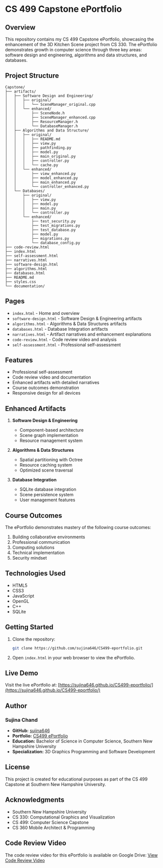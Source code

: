 # CS 499 Capstone ePortfolio

## Overview
This repository contains my CS 499 Capstone ePortfolio, showcasing the enhancement of the 3D Kitchen Scene project from CS 330. The ePortfolio demonstrates growth in computer science through three key areas: software design and engineering, algorithms and data structures, and databases.

## Project Structure

```
Capstone/
├── artifacts/
│   ├── Software Design and Engineering/
│   │   ├── original/
│   │   │   └── SceneManager_original.cpp
│   │   └── enhanced/
│   │       ├── SceneNode.h
│   │       ├── SceneManager_enhanced.cpp
│   │       ├── ResourceManager.h
│   │       └── DatabaseManager.h
│   ├── Algorithms and Data Structure/
│   │   ├── original/
│   │   │   ├── README.md
│   │   │   ├── view.py
│   │   │   ├── pathfinding.py
│   │   │   ├── model.py
│   │   │   ├── main_original.py
│   │   │   ├── controller.py
│   │   │   └── cache.py
│   │   └── enhanced/
│   │       ├── view_enhanced.py
│   │       ├── model_enhanced.py
│   │       ├── main_enhanced.py
│   │       └── controller_enhanced.py
│   └── Databases/
│       ├── original/
│       │   ├── view.py
│       │   ├── model.py
│       │   ├── main.py
│       │   └── controller.py
│       └── enhanced/
│           ├── test_security.py
│           ├── test_migrations.py
│           ├── test_database.py
│           ├── model.py
│           ├── migrations.py
│           └── database_config.py
├── code-review.html
├── index.html
├── self-assessment.html
├── narratives.html
├── software-design.html
├── algorithms.html
├── databases.html
├── README.md
├── styles.css
└── documentation/
```

## Pages

- `index.html` - Home and overview
- `software-design.html` - Software Design & Engineering artifacts
- `algorithms.html` - Algorithms & Data Structures artifacts
- `databases.html` - Database Integration artifacts
- `narratives.html` - Artifact narratives and enhancement explanations
- `code-review.html` - Code review video and analysis
- `self-assessment.html` - Professional self-assessment

## Features
- Professional self-assessment
- Code review video and documentation
- Enhanced artifacts with detailed narratives
- Course outcomes demonstration
- Responsive design for all devices

## Enhanced Artifacts
1. **Software Design & Engineering**
   - Component-based architecture
   - Scene graph implementation
   - Resource management system

2. **Algorithms & Data Structures**
   - Spatial partitioning with Octree
   - Resource caching system
   - Optimized scene traversal

3. **Database Integration**
   - SQLite database integration
   - Scene persistence system
   - User management features

## Course Outcomes
The ePortfolio demonstrates mastery of the following course outcomes:
1. Building collaborative environments
2. Professional communication
3. Computing solutions
4. Technical implementation
5. Security mindset

## Technologies Used
- HTML5
- CSS3
- JavaScript
- OpenGL
- C++
- SQLite

## Getting Started
1. Clone the repository:
   ```bash
   git clone https://github.com/sujina646/CS499-eportfolio.git
   ```
2. Open `index.html` in your web browser to view the ePortfolio.

## Live Demo
Visit the live ePortfolio at: [https://sujina646.github.io/CS499-eportfolio/](https://sujina646.github.io/CS499-eportfolio/)

## Author
### Sujina Chand
- **GitHub:** [sujina646](https://github.com/sujina646)
- **Portfolio:** [CS499 ePortfolio](https://sujina646.github.io/CS499-eportfolio/)
- **Education:** Bachelor of Science in Computer Science, Southern New Hampshire University
- **Specialization:** 3D Graphics Programming and Software Development

## License
This project is created for educational purposes as part of the CS 499 Capstone at Southern New Hampshire University.

## Acknowledgments
- Southern New Hampshire University
- CS 330: Computational Graphics and Visualization
- CS 499: Computer Science Capstone
- CS 360 Mobile Architect & Programming 

## Code Review Video

The code review video for this ePortfolio is available on Google Drive:
[View Code Review Video](https://drive.google.com/file/d/1mvuUs5HnPxyEvQjgAiCv00v06--dLJNa/view?usp=drive_link)

